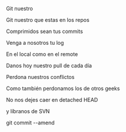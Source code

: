 Git nuestro 

Git nuestro que estas en los repos

Comprimidos sean tus commits 

Venga a nosotros tu log 

En el local como en el remote 

Danos hoy nuestro pull de cada día 

Perdona nuestros conflictos 

Como también perdonamos los de otros geeks

No nos dejes caer en detached HEAD 

y líbranos de SVN 

git commit --amend
